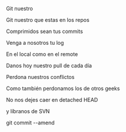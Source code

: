 Git nuestro 

Git nuestro que estas en los repos

Comprimidos sean tus commits 

Venga a nosotros tu log 

En el local como en el remote 

Danos hoy nuestro pull de cada día 

Perdona nuestros conflictos 

Como también perdonamos los de otros geeks

No nos dejes caer en detached HEAD 

y líbranos de SVN 

git commit --amend
